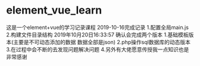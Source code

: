 # element_vue_learn
这是一个element+vue的学习记录课程
2019-10-16完成记录
1.配置全局main.js
2.构建文件目录结构
2019年10月20日16:33:57 确认会完成两个版本
1.基础模板版本(主要是不可动态添加的数据  数据全部是json)
2.php操作sql数据库的动态版本
3.在过程中会不断的去发现问题解决问题
4.另外有大佬愿意传授我一点知识也是非常感谢


